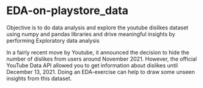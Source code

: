 # EDA-on-playstore_data

Objective is to do data analysis and explore the youtube dislikes dataset using numpy and pandas libraries and drive
meaningful insights by performing Exploratory data analysis

In a fairly recent move by Youtube, it announced the decision to hide the
number of dislikes from users around November 2021. However, the official YouTube Data API allowed you to
get information about dislikes until December 13, 2021. 
Doing an EDA-exercise can help to draw some unseen
insights from this dataset.


